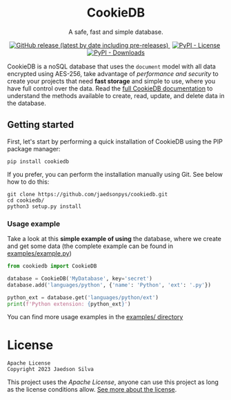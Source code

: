 <h1 align="center">CookieDB</h1>
<p align="center">A safe, fast and simple database.</p>

<p align="center" style="margin-bottom: 15px">
    <a href="https://github.com/jaedsonpys/cookiedb/releases">
        <img alt="GitHub release (latest by date including pre-releases)" src="https://img.shields.io/github/v/release/jaedsonpys/cookiedb?include_prereleases&color=green&label=version">
    </a>
    <a href="https://github.com/jaedsonpys/cookiedb/blob/master/LICENSE" style="margin-right: 5px; margin-left: 5px">
        <img alt="PyPI - License" src="https://img.shields.io/pypi/l/cookiedb?color=yellow">
    </a>
    <a href="https://pypi.org/project/cookiedb">
        <img alt="PyPI - Downloads" src="https://img.shields.io/pypi/dm/cookiedb?color=blue">
    </a>
</p>

CookieDB is a noSQL database that uses the `document` model with all data encrypted using AES-256, take advantage of *performance and security* to create your projects that need **fast storage** and simple to use, where you have full control over the data. Read the [full CookieDB documentation](https://jaedsonpys.github.io/cookiedb) to understand the methods available to create, read, update, and delete data in the database.

## Getting started

First, let's start by performing a quick installation of CookieDB using the PIP package manager:

```
pip install cookiedb
```

If you prefer, you can perform the installation manually using Git. See below how to do this:

```
git clone https://github.com/jaedsonpys/cookiedb.git
cd cookiedb/
python3 setup.py install
```

### Usage example

Take a look at this **simple example of using** the database, where we create and get some data (the complete example can be found in [examples/example.py](https://github.com/jaedsonpys/cookiedb/blob/master/examples/example.py))

```python
from cookiedb import CookieDB

database = CookieDB('MyDatabase', key='secret')
database.add('languages/python', {'name': 'Python', 'ext': '.py'})

python_ext = database.get('languages/python/ext')
print(f'Python extension: {python_ext}')
```

You can find more usage examples in the [examples/ directory](https://github.com/jaedsonpys/cookiedb/tree/master/examples)

# License

```
Apache License
Copyright 2023 Jaedson Silva
```

This project uses the *Apache License*, anyone can use this project as long as the license conditions allow. [See more about the license](https://github.com/jaedsonpys/cookiedb/blob/master/LICENSE).
